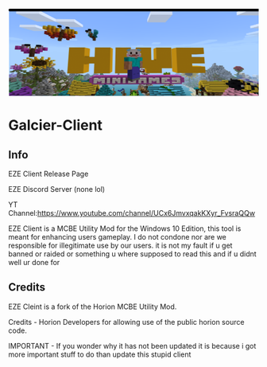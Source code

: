 <p align="center">
	<img width="755" height="175" src="Logo.png">
</p>

# Galcier-Client

## Info
EZE Client Release Page

EZE Discord Server (none lol)

YT Channel:https://www.youtube.com/channel/UCx6JmvxqakKXyr_FvsraQQw

EZE Client is a MCBE Utility Mod for the Windows 10 Edition, this tool is meant for enhancing users gameplay. I do not condone nor are we responsible for illegitimate use by our users. it is not my fault if u get banned or raided or something u where supposed to read this and if u didnt well ur done for

## Credits

EZE Cleint  is a fork of the Horion MCBE Utility Mod.

Credits - Horion Developers for allowing use of the public horion source code.

IMPORTANT - If you wonder why it has not been updated it is because i got more important stuff to do than update this stupid client
